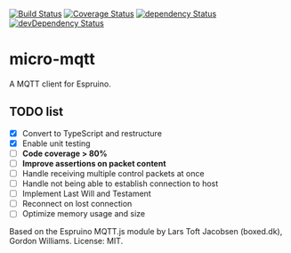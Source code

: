 [![Build Status](https://travis-ci.org/rovale/micro-mqtt.svg?branch=master)](https://travis-ci.org/rovale/micro-mqtt)
[![Coverage Status](https://coveralls.io/repos/github/rovale/micro-mqtt/badge.svg?branch=master)](https://coveralls.io/github/rovale/micro-mqtt?branch=master)
[![dependency Status](https://david-dm.org/rovale/micro-mqtt/status.svg)](https://david-dm.org/rovale/micro-mqtt)
[![devDependency Status](https://david-dm.org/rovale/micro-mqtt/dev-status.svg)](https://david-dm.org/rovale/micro-mqtt#info=devDependencies)
# micro-mqtt

A MQTT client for Espruino.

## TODO list
- [x] Convert to TypeScript and restructure
- [x] Enable unit testing
- [ ] **Code coverage > 80%**
- [ ] **Improve assertions on packet content**
- [ ] Handle receiving multiple control packets at once
- [ ] Handle not being able to establish connection to host
- [ ] Implement Last Will and Testament
- [ ] Reconnect on lost connection
- [ ] Optimize memory usage and size

Based on the Espruino MQTT.js module by Lars Toft Jacobsen (boxed.dk), Gordon Williams. License: MIT.
